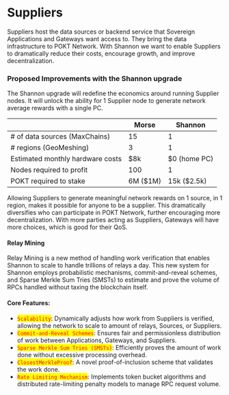 # Suppliers

Suppliers host the data sources or backend service that Sovereign Applications and Gateways want access to. They bring the data infrastructure to POKT Network. With Shannon we want to enable Suppliers to dramatically reduce their costs, encourage growth, and improve decentralization.

### Proposed Improvements with the Shannon upgrade

The Shannon upgrade will redefine the economics around running Supplier nodes. It will unlock the ability for 1 Supplier node to generate network average rewards with a single PC.

|                                  | Morse    | Shannon      |
| -------------------------------- | -------- | ------------ |
| # of data sources (MaxChains)    | 15       | 1            |
| # regions (GeoMeshing)           | 3        | 1            |
| Estimated monthly hardware costs | $8k      | $0 (home PC) |
| Nodes required to profit         | 100      | 1            |
| POKT required to stake           | 6M ($1M) | 15k ($2.5k)  |

Allowing Suppliers to generate meaningful network rewards on 1 source, in 1 region, makes it possible for anyone to be a supplier. This dramatically diversifies who can participate in POKT Network, further encouraging more decentralization. With more parties acting as Suppliers, Gateways will have more choices, which is good for their QoS.

#### Relay Mining

Relay Mining is a new method of handling work verification that enables Shannon to scale to handle trillions of relays a day. This new system for Shannon employs probabilistic mechanisms, commit-and-reveal schemes, and Sparse Merkle Sum Tries (SMSTs) to estimate and prove the volume of RPCs handled without taxing the blockchain itself.

#### Core Features:

* <mark style="color:red;">`Scalability`</mark>: Dynamically adjusts how work from Suppliers is verified, allowing the network to scale to amount of relays, Sources, or Suppliers.
* <mark style="color:red;">`Commit-and-Reveal Schemes`</mark>: Ensures fair and permissionless distribution of work between Applications, Gateways, and Suppliers.
* <mark style="color:red;">`Sparse Merkle Sum Tries (SMSTs)`</mark>: Efficiently proves the amount of work done without excessive processing overhead.
* <mark style="color:red;">`ClosestMerkleProof`</mark>: A novel proof-of-inclusion scheme that validates the work done.
* <mark style="color:red;">`Rate Limiting Mechanism`</mark>: Implements token bucket algorithms and distributed rate-limiting penalty models to manage RPC request volume.
